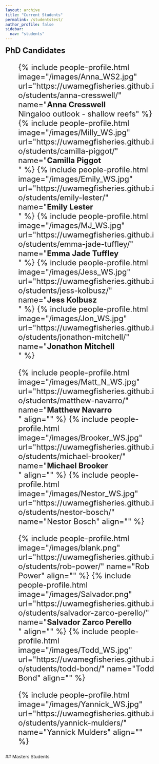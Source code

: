 ```yaml
---
layout: archive
title: "Current Students"
permalink: /studentstest/
author_profile: false
sidebar:
  nav: "students"
---
```

<font size="5"><b>PhD Candidates </b><br />
<figure class="third">
	{% include people-profile.html image="/images/Anna_WS2.jpg" url="https://uwamegfisheries.github.io/students/anna-cresswell/" name="<b>Anna Cresswell</b><br />Ningaloo outlook - shallow reefs" %}
	{% include people-profile.html image="/images/Milly_WS.jpg" url="https://uwamegfisheries.github.io/students/camilla-piggot/" name="<b>Camilla Piggot</b><br />" %}
	{% include people-profile.html image="/images/Emily_WS.jpg" url="https://uwamegfisheries.github.io/students/emily-lester/" name="<b>Emily Lester</b><br />" %}
	{% include people-profile.html image="/images/MJ_WS.jpg" url="https://uwamegfisheries.github.io/students/emma-jade-tuffley/" name="<b>Emma Jade Tuffley</b><br />" %}
	{% include people-profile.html image="/images/Jess_WS.jpg" url="https://uwamegfisheries.github.io/students/jess-kolbusz/" name="<b>Jess Kolbusz</b><br />" %}
	{% include people-profile.html image="/images/Jon_WS.jpg" url="https://uwamegfisheries.github.io/students/jonathon-mitchell/" name="<b>Jonathon Mitchell</b><br />" %}
</figure>
<figure class="third">
	{% include people-profile.html image="/images/Matt_N_WS.jpg" url="https://uwamegfisheries.github.io/students/matthew-navarro/" name="<b>Matthew Navarro</b><br />" align="" %}
	{% include people-profile.html image="/images/Brooker_WS.jpg" url="https://uwamegfisheries.github.io/students/michael-brooker/" name="<b>Michael Brooker</b><br />" align="" %}
	{% include people-profile.html image="/images/Nestor_WS.jpg" url="https://uwamegfisheries.github.io/students/nestor-bosch/" name="Nestor Bosch" align="" %}
</figure>
<figure class="third">
	{% include people-profile.html image="/images/blank.png" url="https://uwamegfisheries.github.io/students/rob-power/" name="Rob Power" align="" %}
	{% include people-profile.html image="/images/Salvador.png" url="https://uwamegfisheries.github.io/students/salvador-zarco-perello/" name="<b>Salvador Zarco Perello</b><br />" align="" %}
	{% include people-profile.html image="/images/Todd_WS.jpg" url="https://uwamegfisheries.github.io/students/todd-bond/" name="Todd Bond" align="" %}
</figure>
<figure class="third">
	{% include people-profile.html image="/images/Yannick_WS.jpg" url="https://uwamegfisheries.github.io/students/yannick-mulders/" name="Yannick Mulders" align="" %}
</figure>
</font>
## Masters Students

